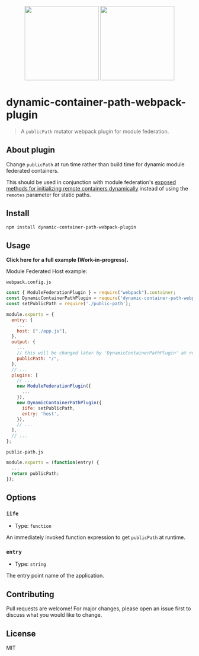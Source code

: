 <div align="center">
  <a href="https://avatars.githubusercontent.com/u/61727377?s=200&amp;v=4"><img width="200" height="200" src="https://avatars.githubusercontent.com/u/61727377?s=200&amp;v=4"></a>
  <a href="https://webpack.js.org/assets/icon-square-big.svg"><img width="200" height="200" src="https://webpack.js.org/assets/icon-square-big.svg"></a>
</div>

# dynamic-container-path-webpack-plugin

> A `publicPath` mutator webpack plugin for module federation.

## About plugin

Change `publicPath` at run time rather than build time for dynamic module federated containers.

This should be used in conjunction with module federation's [exposed methods for initializing remote containers dynamically](https://webpack.js.org/concepts/module-federation/#dynamic-remote-containers) instead of using the `remotes` parameter for static paths.

## Install

```bash
npm install dynamic-container-path-webpack-plugin
```

## Usage

**Click here for a full example (Work-in-progress).**

Module Federated Host example:

`webpack.config.js`

```js
const { ModuleFederationPlugin } = require("webpack").container;
const DynamicContainerPathPlugin = require('dynamic-container-path-webpack-plugin');
const setPublicPath = require('./public-path');

module.exports = {
  entry: {
    ...
    host: ["./app.js"],
  },
  output: {
    ...
    // this will be changed later by 'DynamicContainerPathPlugin' at runtime
    publicPath: "/",
  },
  // ...
  plugins: [
    // ...
    new ModuleFederationPlugin({
      ...
    }),
    new DynamicContainerPathPlugin({
      iife: setPublicPath,
      entry: 'host',
    }),
    // ...
  ],
  // ...
};
```

`public-path.js`

```js
module.exports = (function(entry) {
  ...
  return publicPath;
});
```

## Options

### `iife`

- Type: `function`

An immediately invoked function expression to get `publicPath` at runtime.

### `entry`

- Type: `string`

The entry point name of the application.

## Contributing

Pull requests are welcome! For major changes, please open an issue first to discuss what you would like to change.

## License

MIT
